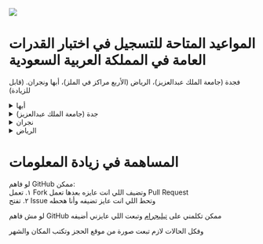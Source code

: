 <img dir="rtl" src="https://badgen.net/github/last-commit/AbdullahMRiad/qiyas-agat-available-time/">

# المواعيد المتاحة للتسجيل في اختبار القدرات العامة في المملكة العربية السعودية
فجدة (جامعة الملك عبدالعزيز)، الرياض (الأربع مراكز في الملز)، أبها ونجران. (قابل للزيادة)

<details><summary>أبها</summary>

* [ديسمبر](https://github.com/AbdullahMRiad/qiyas-agat-available-time/blob/acc82b2a0edd48c42710ef4c1638d3bf097aa3c3/Abha/Abha%2012.png)
    
* [يناير](https://github.com/AbdullahMRiad/qiyas-agat-available-time/blob/acc82b2a0edd48c42710ef4c1638d3bf097aa3c3/Abha/Abha%201.png)

* [فبراير](https://github.com/AbdullahMRiad/qiyas-agat-available-time/blob/acc82b2a0edd48c42710ef4c1638d3bf097aa3c3/Abha/Abha%202.png)
</details>

<details><summary>جدة (جامعة الملك عبدالعزيز)</summary>

* [ديسمبر](https://github.com/AbdullahMRiad/qiyas-agat-available-time/blob/acc82b2a0edd48c42710ef4c1638d3bf097aa3c3/Jeddah/Jeddah%2012.png)
    
* [يناير](https://github.com/AbdullahMRiad/qiyas-agat-available-time/blob/acc82b2a0edd48c42710ef4c1638d3bf097aa3c3/Jeddah/Jeddah%201.png)

* [فبراير](https://github.com/AbdullahMRiad/qiyas-agat-available-time/blob/acc82b2a0edd48c42710ef4c1638d3bf097aa3c3/Jeddah/Jeddah%202.png)
</details>

<details><summary>نجران</summary>

* [ديسمبر](https://github.com/AbdullahMRiad/qiyas-agat-available-time/blob/acc82b2a0edd48c42710ef4c1638d3bf097aa3c3/Najran/Najran%2012.png)
    
* [يناير](https://github.com/AbdullahMRiad/qiyas-agat-available-time/blob/acc82b2a0edd48c42710ef4c1638d3bf097aa3c3/Najran/Najran%201.png)

* [فبراير](https://github.com/AbdullahMRiad/qiyas-agat-available-time/blob/acc82b2a0edd48c42710ef4c1638d3bf097aa3c3/Najran/Najran%202.png)
</details>

<details><summary>الرياض</summary>
<details><summary>الملز ١</summary>

* [ديسمبر](https://github.com/AbdullahMRiad/qiyas-agat-available-time/blob/acc82b2a0edd48c42710ef4c1638d3bf097aa3c3/Riyadh/Al%20Malaz%201/Riyadh%201%2012.png)
    
* [يناير](https://github.com/AbdullahMRiad/qiyas-agat-available-time/blob/acc82b2a0edd48c42710ef4c1638d3bf097aa3c3/Riyadh/Al%20Malaz%201/Riyadh%201%201.png)

* [فبراير](https://github.com/AbdullahMRiad/qiyas-agat-available-time/blob/acc82b2a0edd48c42710ef4c1638d3bf097aa3c3/Riyadh/Al%20Malaz%201/Riyadh%201%202.png)
</details>

<details><summary>الملز ٢</summary>

* [ديسمبر](https://github.com/AbdullahMRiad/qiyas-agat-available-time/blob/acc82b2a0edd48c42710ef4c1638d3bf097aa3c3/Riyadh/Al%20Malaz%202/Riyadh%202%2012.png)
    
* [يناير](https://github.com/AbdullahMRiad/qiyas-agat-available-time/blob/acc82b2a0edd48c42710ef4c1638d3bf097aa3c3/Riyadh/Al%20Malaz%202/Riyadh%202%201.png)

* [فبراير](https://github.com/AbdullahMRiad/qiyas-agat-available-time/blob/acc82b2a0edd48c42710ef4c1638d3bf097aa3c3/Riyadh/Al%20Malaz%202/Riyadh%202%202.png)
</details>

<details><summary>الملز ٣</summary>

* [ديسمبر](https://github.com/AbdullahMRiad/qiyas-agat-available-time/blob/acc82b2a0edd48c42710ef4c1638d3bf097aa3c3/Riyadh/Al%20Malaz%203/Riyadh%203%2012.png)
    
* [يناير](https://github.com/AbdullahMRiad/qiyas-agat-available-time/blob/acc82b2a0edd48c42710ef4c1638d3bf097aa3c3/Riyadh/Al%20Malaz%203/Riyadh%203%201.png)

* [فبراير](https://github.com/AbdullahMRiad/qiyas-agat-available-time/blob/acc82b2a0edd48c42710ef4c1638d3bf097aa3c3/Riyadh/Al%20Malaz%203/Riyadh%203%202.png)
</details>

<details><summary>الملز ٤</summary>

* [ديسمبر](https://github.com/AbdullahMRiad/qiyas-agat-available-time/blob/acc82b2a0edd48c42710ef4c1638d3bf097aa3c3/Riyadh/Al%20Malaz%204/Riyadh%204%2012.png)
    
* [يناير](https://github.com/AbdullahMRiad/qiyas-agat-available-time/blob/acc82b2a0edd48c42710ef4c1638d3bf097aa3c3/Riyadh/Al%20Malaz%204/Riyadh%204%201.png)

* [فبراير](https://github.com/AbdullahMRiad/qiyas-agat-available-time/blob/acc82b2a0edd48c42710ef4c1638d3bf097aa3c3/Riyadh/Al%20Malaz%204/Riyadh%204%202.png)
</details>
</details>

# المساهمة في زيادة المعلومات

لو فاهم GitHub ممكن:\
١. تعمل Fork وتضيف اللي انت عايزه بعدها تعمل Pull Request\
٢. تفتح Issue وتحط اللي انت عايز تضيفه وأنا هحطه

لو مش فاهم GitHub ممكن تكلمني على [تيليجرام](https://t.me/AbdullahMRiad?text=%D8%A3%D9%86%D8%A7%20%D8%A3%D8%B9%D8%B1%D9%81%20%D8%A7%D9%84%D9%85%D9%88%D8%A7%D8%B9%D9%8A%D8%AF%20%D8%A7%D9%84%D9%85%D8%AA%D8%A7%D8%AD%D8%A9%20%D9%81%D9%8A%20.............%20%D9%81%D9%8A%20%D8%B4%D9%87%D8%B1%20.............%20%D9%88%D9%85%D8%B9%D8%A7%D9%8A%D8%A7%20%D8%B5%D9%88%D8%B1%D8%A9%20%D9%85%D9%86%20%D9%85%D9%88%D9%82%D8%B9%20%D8%A7%D9%84%D8%AD%D8%AC%D8%B2) وتبعت اللي عايزني أضيفه

وفكل الحالات لازم تبعت صورة من موقع الحجز وتكتب المكان والشهر
